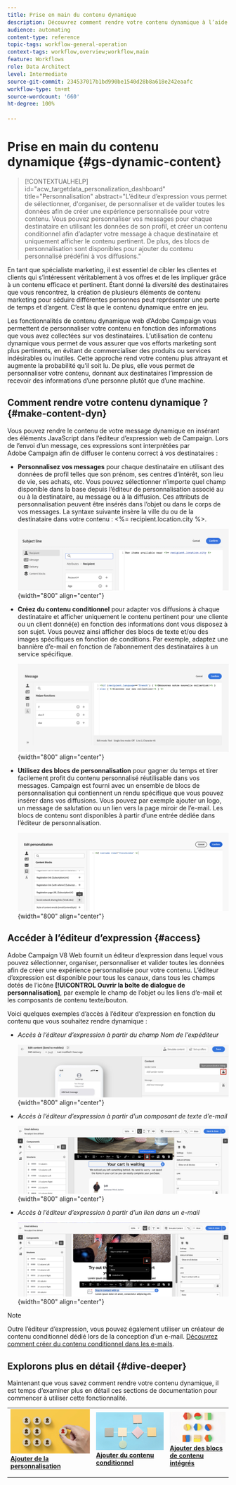 ```yaml
---
title: Prise en main du contenu dynamique
description: Découvrez comment rendre votre contenu dynamique à l’aide de la personnalisation, du contenu conditionnel et des blocs de contenu intégrés.
audience: automating
content-type: reference
topic-tags: workflow-general-operation
context-tags: workflow,overview;workflow,main
feature: Workflows
role: Data Architect
level: Intermediate
source-git-commit: 234537017b1bd990be1540d28b8a618e242eaafc
workflow-type: tm+mt
source-wordcount: '660'
ht-degree: 100%

---
```



# Prise en main du contenu dynamique {#gs-dynamic-content}

>[!CONTEXTUALHELP]
>id="acw_targetdata_personalization_dashboard"
>title="Personnalisation"
>abstract="L’éditeur d’expression vous permet de sélectionner, d&#39;organiser, de personnaliser et de valider toutes les données afin de créer une expérience personnalisée pour votre contenu. Vous pouvez personnaliser vos messages pour chaque destinataire en utilisant les données de son profil, et créer un contenu conditionnel afin d’adapter votre message à chaque destinataire et uniquement afficher le contenu pertinent. De plus, des blocs de personnalisation sont disponibles pour ajouter du contenu personnalisé prédéfini à vos diffusions."

En tant que spécialiste marketing, il est essentiel de cibler les clientes et clients qui s’intéressent véritablement à vos offres et de les impliquer grâce à un contenu efficace et pertinent. Étant donné la diversité des destinataires que vous rencontrez, la création de plusieurs éléments de contenu marketing pour séduire différentes personnes peut représenter une perte de temps et d’argent. C’est là que le contenu dynamique entre en jeu.

Les fonctionnalités de contenu dynamique web d’Adobe Campaign vous permettent de personnaliser votre contenu en fonction des informations que vous avez collectées sur vos destinataires. L’utilisation de contenu dynamique vous permet de vous assurer que vos efforts marketing sont plus pertinents, en évitant de commercialiser des produits ou services indésirables ou inutiles. Cette approche rend votre contenu plus attrayant et augmente la probabilité qu’il soit lu. De plus, elle vous permet de personnaliser votre contenu, donnant aux destinataires l’impression de recevoir des informations d’une personne plutôt que d’une machine.

## Comment rendre votre contenu dynamique ? {#make-content-dyn}

Vous pouvez rendre le contenu de votre message dynamique en insérant des éléments JavaScript dans l’éditeur d’expression web de Campaign. Lors de l’envoi d’un message, ces expressions sont interprétées par Adobe Campaign afin de diffuser le contenu correct à vos destinataires :

* **Personnalisez vos messages** pour chaque destinataire en utilisant des données de profil telles que son prénom, ses centres d’intérêt, son lieu de vie, ses achats, etc. Vous pouvez sélectionner n’importe quel champ disponible dans la base depuis l’éditeur de personnalisation associé au ou à la destinataire, au message ou à la diffusion. Ces attributs de personnalisation peuvent être insérés dans l’objet ou dans le corps de vos messages. La syntaxe suivante insère la ville du ou de la destinataire dans votre contenu : &lt;%= recipient.location.city %>.

  ![](assets/perso-subject-line.png){width="800" align="center"}

* **Créez du contenu conditionnel** pour adapter vos diffusions à chaque destinataire et afficher uniquement le contenu pertinent pour une cliente ou un client donné(e) en fonction des informations dont vous disposez à son sujet. Vous pouvez ainsi afficher des blocs de texte et/ou des images spécifiques en fonction de conditions. Par exemple, adaptez une bannière d’e-mail en fonction de l’abonnement des destinataires à un service spécifique.

  ![](assets/condition-sample.png){width="800" align="center"}

* **Utilisez des blocs de personnalisation** pour gagner du temps et tirer facilement profit du contenu personnalisé réutilisable dans vos messages. Campaign est fourni avec un ensemble de blocs de personnalisation qui contiennent un rendu spécifique que vous pouvez insérer dans vos diffusions. Vous pouvez par exemple ajouter un logo, un message de salutation ou un lien vers la page miroir de l’e-mail. Les blocs de contenu sont disponibles à partir d’une entrée dédiée dans l’éditeur de personnalisation.

  ![](assets/content-blocks.png){width="800" align="center"}

## Accéder à l’éditeur d’expression {#access}

Adobe Campaign V8 Web fournit un éditeur d’expression dans lequel vous pouvez sélectionner, organiser, personnaliser et valider toutes les données afin de créer une expérience personnalisée pour votre contenu. L’éditeur d’expression est disponible pour tous les canaux, dans tous les champs dotés de l’icône **[!UICONTROL Ouvrir la boîte de dialogue de personnalisation]**, par exemple le champ de l’objet ou les liens d’e-mail et les composants de contenu texte/bouton.

Voici quelques exemples d’accès à l’éditeur d’expression en fonction du contenu que vous souhaitez rendre dynamique :

* *Accès à l’éditeur d’expression à partir du champ Nom de l’expéditeur*

  ![](assets/expression-editor-access.png){width="800" align="center"}

* *Accès à l’éditeur d’expression à partir d’un composant de texte d’e-mail*

  ![](assets/expression-editor-access-email.png){width="800" align="center"}

* *Accès à l’éditeur d’expression à partir d’un lien dans un e-mail*

  ![](assets/perso-link-insert-icon.png){width="800" align="center"}

>[!NOTE]
>
>Outre l’éditeur d’expression, vous pouvez également utiliser un créateur de contenu conditionnel dédié lors de la conception d’un e-mail. [Découvrez comment créer du contenu conditionnel dans les e-mails](conditions.md).

## Explorons plus en détail {#dive-deeper}

Maintenant que vous savez comment rendre votre contenu dynamique, il est temps d’examiner plus en détail ces sections de documentation pour commencer à utiliser cette fonctionnalité.

<table style="table-layout:fixed"><tr style="border: 0;">
<td>
<a href="personalize.md">
<img alt="Personnaliser le contenu" src="assets/do-not-localize/dynamic-personalization.jpg">
</a>
<div>
<a href="personalize.md"><strong>Ajouter de la personnalisation</strong></a>
</div>
<p>
</td>
<td>
<a href="conditions.md">
<img alt="Lead" src="assets/do-not-localize/dynamic-conditional.jpg">
</a>
<div><a href="conditions.md"><strong>Ajouter du contenu conditionnel</strong>
</div>
<p>
</td>
<td>
<a href="content-blocks.md">
<img alt="Peu fréquent" src="assets/do-not-localize/dynamic-content-blocks.jpg">
</a>
<div>
<a href="content-blocks.md"><strong>Ajouter des blocs de contenu intégrés</strong></a>
</div>
<p></td>
</tr></table>
